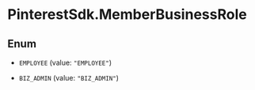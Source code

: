 # PinterestSdk.MemberBusinessRole

## Enum


* `EMPLOYEE` (value: `"EMPLOYEE"`)

* `BIZ_ADMIN` (value: `"BIZ_ADMIN"`)


